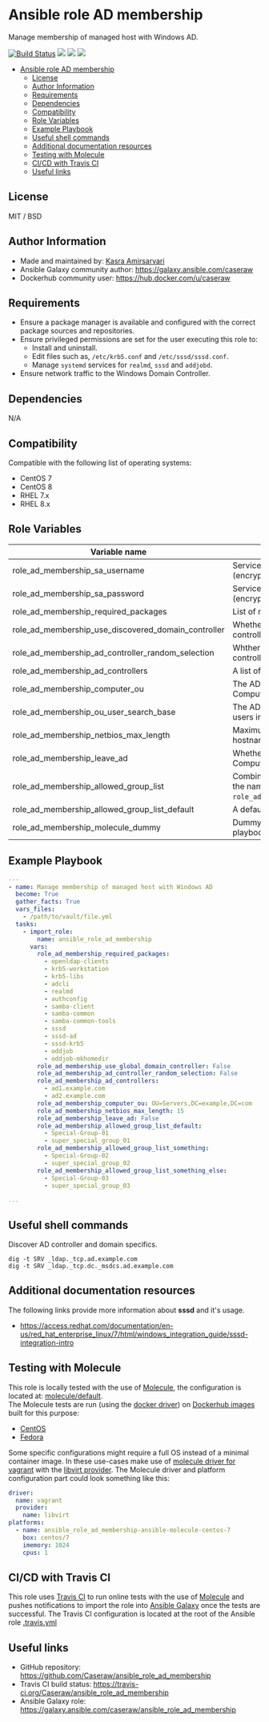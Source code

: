 # Ansible role AD membership

Manage membership of managed host with Windows AD.

[![Build Status](https://travis-ci.org/Caseraw/ansible_role_ad_membership.svg?branch=master)](https://travis-ci.org/Caseraw/ansible_role_ad_membership) [<img src="https://img.shields.io/ansible/role/47179">](https://galaxy.ansible.com/caseraw/ansible_role_ad_membership) [<img src="https://img.shields.io/ansible/role/d/47179">](https://galaxy.ansible.com/caseraw/ansible_role_ad_membership) [<img src="https://img.shields.io/ansible/quality/47179">](https://galaxy.ansible.com/caseraw/ansible_role_ad_membership)

- [Ansible role AD membership](#ansible-role-ad-membership)
  - [License](#license)
  - [Author Information](#author-information)
  - [Requirements](#requirements)
  - [Dependencies](#dependencies)
  - [Compatibility](#compatibility)
  - [Role Variables](#role-variables)
  - [Example Playbook](#example-playbook)
  - [Useful shell commands](#useful-shell-commands)
  - [Additional documentation resources](#additional-documentation-resources)
  - [Testing with Molecule](#testing-with-molecule)
  - [CI/CD with Travis CI](#cicd-with-travis-ci)
  - [Useful links](#useful-links)

## License

MIT / BSD

## Author Information

- Made and maintained by: [Kasra Amirsarvari](https://www.linkedin.com/in/caseraw)
- Ansible Galaxy community author: <https://galaxy.ansible.com/caseraw>
- Dockerhub community user: <https://hub.docker.com/u/caseraw>

## Requirements

- Ensure a package manager is available and configured with the correct package sources and repositories.
- Ensure privileged permissions are set for the user executing this role to:
  - Install and uninstall.
  - Edit files such as, `/etc/krb5.conf` and `/etc/sssd/sssd.conf`.
  - Manage `systemd` services for `realmd`, `sssd` and `addjobd`.
- Ensure network traffic to the Windows Domain Controller.

## Dependencies

N/A

## Compatibility

Compatible with the following list of operating systems:

- CentOS 7
- CentOS 8
- RHEL 7.x
- RHEL 8.x

## Role Variables

| Variable name | Description |
|---------------|-------------|
| role_ad_membership_sa_username | Service account username for the AD (encrypted). |
| role_ad_membership_sa_password | Service account password for the AD (encrypted). |
| role_ad_membership_required_packages | List of required packages to install. |
| role_ad_membership_use_discovered_domain_controller | Whether to use the discovered AD controller based on domain. |
| role_ad_membership_ad_controller_random_selection | Whther to randomly select an AD controller or just the first in the list. |
| role_ad_membership_ad_controllers | A list of AD controllers. |
| role_ad_membership_computer_ou | The AD Organizational Unit to place the Computer object in. |
| role_ad_membership_ou_user_search_base | The AD Organizational Unit to search users in. |
| role_ad_membership_netbios_max_length | Maximum character length for Netbios hostname check. |
| role_ad_membership_leave_ad | Whether to leave the AD and remove the Computer object from the OU. |
| role_ad_membership_allowed_group_list | Combined list of other lists that start with the name `role_ad_membership_allowed_group_list_`. |
| role_ad_membership_allowed_group_list_default | A default list of groups to allow. |
| role_ad_membership_molecule_dummy | Dummy switch to bypass entire converge playbook. |

## Example Playbook

```yaml
---
- name: Manage membership of managed host with Windows AD
  become: True
  gather_facts: True
  vars_files:
    - /path/to/vault/file.yml
  tasks:
    - import_role:
        name: ansible_role_ad_membership
      vars:
        role_ad_membership_required_packages:
          - openldap-clients
          - krb5-workstation
          - krb5-libs
          - adcli
          - realmd
          - authconfig
          - samba-client
          - samba-common
          - samba-common-tools
          - sssd
          - sssd-ad
          - sssd-krb5
          - oddjob
          - oddjob-mkhomedir
        role_ad_membership_use_global_domain_controller: False
        role_ad_membership_ad_controller_random_selection: False
        role_ad_membership_ad_controllers:
          - ad1.example.com
          - ad2.example.com
        role_ad_membership_computer_ou: OU=Servers,DC=example,DC=com
        role_ad_membership_netbios_max_length: 15
        role_ad_membership_leave_ad: False
        role_ad_membership_allowed_group_list_default:
          - Special-Group-01
          - super_special_group_01
        role_ad_membership_allowed_group_list_something:
          - Special-Group-02
          - super_special_group_02
        role_ad_membership_allowed_group_list_something_else:
          - Special-Group-03
          - super_special_group_03

...
```

## Useful shell commands

Discover AD controller and domain specifics.

```shell
dig -t SRV _ldap._tcp.ad.example.com
dig -t SRV _ldap._tcp.dc._msdcs.ad.example.com
```

## Additional documentation resources

The following links provide more information about **sssd** and it's usage.

- <https://access.redhat.com/documentation/en-us/red_hat_enterprise_linux/7/html/windows_integration_guide/sssd-integration-intro>

## Testing with Molecule

This role is locally tested with the use of [Molecule](https://molecule.readthedocs.io/en/latest/), the configuration is located at: [molecule/default](molecule/default).  
The Molecule tests are run (using the [docker driver](https://molecule.readthedocs.io/en/latest/configuration.html#docker)) on [Dockerhub images](https://hub.docker.com/u/caseraw) built for this purpose:

- [CentOS](https://hub.docker.com/r/caseraw/ansible-molecule-centos)
- [Fedora](https://hub.docker.com/r/caseraw/ansible-molecule-fedora)

Some specific configurations might require a full OS instead of a minimal container image. In these use-cases make use of [molecule driver for vagrant](https://molecule.readthedocs.io/en/latest/configuration.html#vagrant) with the [libvirt provider](https://molecule.readthedocs.io/en/latest/configuration.html#molecule-vagrant-module). The Molecule driver and platform configuration part could look something like this:

```yaml
driver:
  name: vagrant
  provider:
    name: libvirt
platforms:
  - name: ansible_role_ad_membership-ansible-molecule-centos-7
    box: centos/7
    imemory: 1024
    cpus: 1
```

## CI/CD with Travis CI

This role uses [Travis CI](https://travis-ci.org/) to run online tests with the use of [Molecule](https://molecule.readthedocs.io/en/latest/) and pushes notifications to import the role into [Ansible Galaxy](https://galaxy.ansible.com/) once the tests are successful. The Travis CI configuration is located at the root of the Ansible role [.travis.yml](.travis.yml)

## Useful links

- GitHub repository: <https://github.com/Caseraw/ansible_role_ad_membership>
- Travis CI build status: <https://travis-ci.org/Caseraw/ansible_role_ad_membership>
- Ansible Galaxy role: <https://galaxy.ansible.com/caseraw/ansible_role_ad_membership>